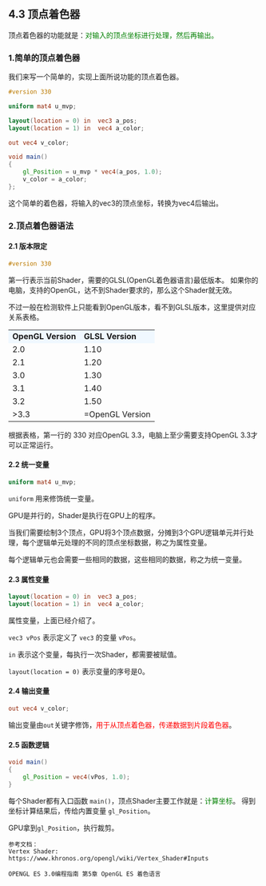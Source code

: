 ## 4.3 顶点着色器

顶点着色器的功能就是：<font color=green>对输入的顶点坐标进行处理，然后再输出。</font>


### 1.简单的顶点着色器

我们来写一个简单的，实现上面所说功能的顶点着色器。

```glsl
#version 330

uniform mat4 u_mvp;

layout(location = 0) in  vec3 a_pos;
layout(location = 1) in  vec4 a_color;

out vec4 v_color;

void main()
{
    gl_Position = u_mvp * vec4(a_pos, 1.0);
    v_color = a_color;
};
```

这个简单的着色器，将输入的vec3的顶点坐标，转换为vec4后输出。

### 2.顶点着色器语法

#### 2.1 版本限定

```glsl
#version 330
```
第一行表示当前Shader，需要的GLSL(OpenGL着色器语言)最低版本。
如果你的电脑，支持的OpenGL，达不到Shader要求的，那么这个Shader就无效。

不过一般在检测软件上只能看到OpenGL版本，看不到GLSL版本，这里提供对应关系表格。

<table>
<tr ><td bgcolor="AliceBlue"><b>OpenGL Version</td><td bgcolor="AliceBlue"><b>GLSL Version</td></tr>
<tr><td>2.0</td><td>1.10</td></tr>
<tr><td>2.1</td><td>1.20</td></tr>
<tr><td>3.0</td><td>1.30</td></tr>
<tr><td>3.1</td><td>1.40</td></tr>
<tr><td>3.2</td><td>1.50</td></tr>
<tr><td>>3.3</td><td>=OpenGL Version</td></tr>
</table>

根据表格，第一行的 330 对应OpenGL 3.3，电脑上至少需要支持OpenGL 3.3才可以正常运行。

#### 2.2 统一变量

```glsl
uniform mat4 u_mvp;
```

`uniform` 用来修饰统一变量。

GPU是并行的，Shader是执行在GPU上的程序。

当我们需要绘制3个顶点，GPU将3个顶点数据，分摊到3个GPU逻辑单元并行处理，每个逻辑单元处理的不同的顶点坐标数据，称之为属性变量。

每个逻辑单元也会需要一些相同的数据，这些相同的数据，称之为统一变量。



#### 2.3 属性变量

```glsl
layout(location = 0) in  vec3 a_pos;
layout(location = 1) in  vec4 a_color;
```

属性变量，上面已经介绍了。

`vec3 vPos` 表示定义了 `vec3` 的变量 `vPos`。

`in` 表示这个变量，每执行一次Shader，都需要被赋值。

`layout(location = 0)` 表示变量的序号是0。


#### 2.4 输出变量

```glsl
out vec4 v_color;
```

输出变量由`out`关键字修饰，<font color=red>用于从顶点着色器，传递数据到片段着色器</font>。


#### 2.5 函数逻辑

```glsl
void main()
{
    gl_Position = vec4(vPos, 1.0);
}
```

每个Shader都有入口函数 `main()`，顶点Shader主要工作就是：<font color=green>计算坐标</font>。
得到坐标计算结果后，传给内置变量 `gl_Position`。

GPU拿到`gl_Position`，执行裁剪。




    参考文档：
    Vertex Shader:
    https://www.khronos.org/opengl/wiki/Vertex_Shader#Inputs

    OPENGL ES 3.0编程指南 第5章 OpenGL ES 着色语言 
